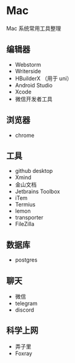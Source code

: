 # Mac

Mac 系统常用工具整理

## 编辑器

- Webstorm
- Writerside
- HBuilderX （用于 uni）
- Android Studio
- Xcode
- 微信开发者工具

## 浏览器

- chrome

## 工具

- github desktop
- Xmind
- 金山文档
- Jetbrains Toolbox
- iTem
- Termius
- lemon
- transporter
- FileZilla


## 数据库

- postgres

## 聊天

- 微信
- telegram
- discord

## 科学上网

- 弄子里
- Foxray




